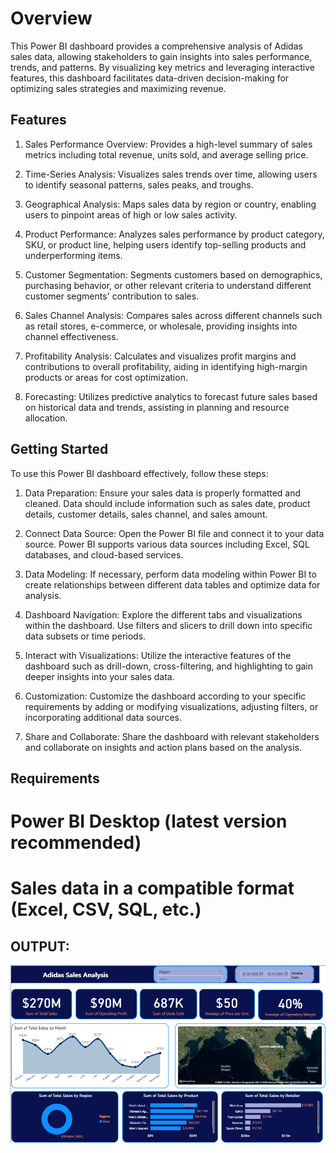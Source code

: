 # Overview

This Power BI dashboard provides a comprehensive analysis of Adidas sales data, allowing stakeholders to gain insights into sales performance, trends, and patterns. By visualizing key metrics and leveraging interactive features, this dashboard facilitates data-driven decision-making for optimizing sales strategies and maximizing revenue.


## Features

1. Sales Performance Overview: Provides a high-level summary of sales metrics including total revenue, units sold, and average selling price.

2. Time-Series Analysis: Visualizes sales trends over time, allowing users to identify seasonal patterns, sales peaks, and troughs.

3. Geographical Analysis: Maps sales data by region or country, enabling users to pinpoint areas of high or low sales activity.

4. Product Performance: Analyzes sales performance by product category, SKU, or product line, helping users identify top-selling products and underperforming items.

5. Customer Segmentation: Segments customers based on demographics, purchasing behavior, or other relevant criteria to understand different customer segments' contribution to sales.

6. Sales Channel Analysis: Compares sales across different channels such as retail stores, e-commerce, or wholesale, providing insights into channel effectiveness.

7. Profitability Analysis: Calculates and visualizes profit margins and contributions to overall profitability, aiding in identifying high-margin products or areas for cost optimization.

8. Forecasting: Utilizes predictive analytics to forecast future sales based on historical data and trends, assisting in planning and resource allocation.

## Getting Started

To use this Power BI dashboard effectively, follow these steps:

1. Data Preparation: Ensure your sales data is properly formatted and cleaned. Data should include information such as sales date, product details, customer details, sales channel, and sales amount.

2. Connect Data Source: Open the Power BI file and connect it to your data source. Power BI supports various data sources including Excel, SQL databases, and cloud-based services.

3. Data Modeling: If necessary, perform data modeling within Power BI to create relationships between different data tables and optimize data for analysis.

4. Dashboard Navigation: Explore the different tabs and visualizations within the dashboard. Use filters and slicers to drill down into specific data subsets or time periods.

5. Interact with Visualizations: Utilize the interactive features of the dashboard such as drill-down, cross-filtering, and highlighting to gain deeper insights into your sales data.

6. Customization: Customize the dashboard according to your specific requirements by adding or modifying visualizations, adjusting filters, or incorporating additional data sources.

7. Share and Collaborate: Share the dashboard with relevant stakeholders and collaborate on insights and action plans based on the analysis.

## Requirements

# Power BI Desktop (latest version recommended)
# Sales data in a compatible format (Excel, CSV, SQL, etc.)

## OUTPUT:


![image alt](https://github.com/payal931-arch/Adidas-Sales-Analysis-/blob/b7787d2680dc446e45cf696dcd28f741d2ffdc0b/adidas%20dashboard.png)

